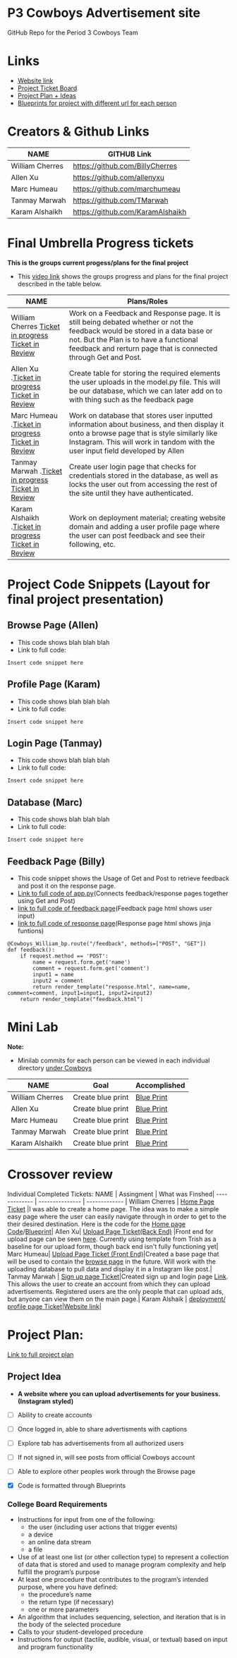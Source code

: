 # P3 Cowboys Advertisement site
GitHub Repo for the Period 3 Cowboys Team
# Links
- [Website link](http://p3cowboys.pentahex.xyz:8080/)
- [Project Ticket Board](https://github.com/TMarwah/P3Cowboys/projects/1)
- [Project Plan + Ideas](https://docs.google.com/document/d/1NUglOHAQ0yPWXlH5ESuNnhjRK4Zx0Qv2SCLvOVtnDrY/edit?usp=sharing)
- [Blueprints for project with different url for each person](https://github.com/TMarwah/P3Cowboys/blob/2171223a6bce49fae78ed343d555b93a0db4597a/app/app.py#L16-L20)
# Creators & Github Links
NAME             | GITHUB Link |
-------------    | --------------- |
William Cherres  | https://github.com/BillyCherres  |
Allen Xu| https://github.com/allenyxu | 
Marc Humeau| https://github.com/marchumeau|
Tanmay Marwah  | https://github.com/TMarwah |
Karam Alshaikh |https://github.com/KaramAlshaikh |

# Final Umbrella Progress tickets
**This is the groups current progess/plans for the final project**
- This [video link](https://www.youtube.com/watch?v=SjYZ88i40iQ&ab_channel=Purplebears) shows the groups progress and plans for the final project described in the table below.

NAME             | Plans/Roles |
-------------    | --------------- |
William Cherres [Ticket in progress](https://github.com/TMarwah/P3Cowboys/issues/38) [Ticket in Review](https://github.com/TMarwah/P3Cowboys/issues/13)| Work on a Feedback and Response page. It is still being debated whether or not the feedback would be stored in a data base or not. But the Plan is to have a functional feedback and rerturn page that is connected through Get and Post.|
Allen Xu        .[Ticket in progress](https://github.com/TMarwah/P3Cowboys/issues/40) [Ticket in Review](https://github.com/TMarwah/P3Cowboys/issues/37)| Create table for storing the required elements the user uploads in the model.py file. This will be our database, which we can later add on to with thing such as the feedback page | 
Marc Humeau     .[Ticket in progress](https://github.com/TMarwah/P3Cowboys/issues/15) [Ticket in Review](https://github.com/TMarwah/P3Cowboys/issues/15)| Work on database that stores user inputted information about business, and then display it onto a browse page that is style similarly like Instagram. This will work in tandom with the user input field developed by Allen|
Tanmay Marwah  .[Ticket in progress](https://github.com/TMarwah/P3Cowboys/issues/9) [Ticket in Review]()| Create user login page that checks for credentials stored in the database, as well as locks the user out from accessing the rest of the site until they have authenticated.  |
Karam Alshaikh .[Ticket in progress](https://github.com/TMarwah/P3Cowboys/issues/28) [Ticket in Review](https://github.com/TMarwah/P3Cowboys/issues/27)| Work on deployment material; creating website domain and adding a user profile page where the user can post feedback and see their following, etc. | 

# Project Code Snippets (Layout for final project presentation)
## Browse Page (Allen)
- This code shows blah blah blah
- Link to full code: 
```
Insert code snippet here
```
## Profile Page (Karam)
- This code shows blah blah blah
- Link to full code: 
```
Insert code snippet here
```
## Login Page (Tanmay)
- This code shows blah blah blah
- Link to full code: 
```
Insert code snippet here
```
## Database (Marc)
- This code shows blah blah blah
- Link to full code: 
```
Insert code snippet here
```
## Feedback Page (Billy)
- This code snippet shows the Usage of Get and Post to retrieve feedback and post it on the response page.
- [Link to full code of app.py](https://github.com/TMarwah/P3Cowboys/blob/19fdd8cef62f8a8a662cf7a78a3730db92d346da/Cowboys/William/app.py#L1-L75)(Connects feedback/response pages together using Get and Post)
- [link to full code of feedback page](https://github.com/TMarwah/P3Cowboys/blob/7805f62499a5afa35aff51be5356c4b1cb0f3f20/Cowboys/William/templates/feedback.html#L1-L61)(Feedback page html shows user input)
- [link to full code of response page](https://github.com/TMarwah/P3Cowboys/blob/7805f62499a5afa35aff51be5356c4b1cb0f3f20/Cowboys/William/templates/response.html#L1-L152)(Response page html shows jinja funtions)
```
@Cowboys_William_bp.route("/feedback", methods=["POST", "GET"])
def feedback():
    if request.method == 'POST':
        name = request.form.get('name')
        comment = request.form.get('comment')
        input1 = name
        input2 = comment
        return render_template("response.html", name=name, comment=comment, input1=input1, input2=input2)
    return render_template("feedback.html")
```

# Mini Lab

**Note:**
- Minilab commits for each person can be viewed in each individual directory [under Cowboys](https://github.com/TMarwah/P3Cowboys/tree/main/Cowboys)

NAME             | Goal |   Accomplished |
-------------    | --------------- | --------------- |
William Cherres |  Create blue print |[Blue Print](https://github.com/TMarwah/P3Cowboys/tree/main/Cowboys/William)|
Allen Xu|  Create blue print| [Blue Print](https://github.com/TMarwah/P3Cowboys/blob/main/Cowboys/Allen/allenminilab.py)|
Marc Humeau|Create blue print |[Blue Print](https://github.com/TMarwah/P3Cowboys/blob/main/Cowboys/Marc/marcminilab.py)|
Tanmay Marwah  | Create blue print |[Blue Print](https://github.com/TMarwah/P3Cowboys/blob/main/Cowboys/Tanmay/tanmayminilab.py)|
Karam Alshaikh |Create blue print |[Blue Print](https://github.com/TMarwah/P3Cowboys/blob/main/Cowboys/Karam/karamminilab.py)|

# Crossover review
Individual Completed Tickets:
NAME             | Assingment | What was Finshed|
-------------    | --------------- | ------------- |
William Cherres |  [Home Page Ticket](https://github.com/TMarwah/P3Cowboys/projects/1#card-57480117) |I was able to create a home page. The idea was to make a simple easy page where the user can easily navigate through in order to get to the their desired destination. Here is the code for the [Home page Code](https://github.com/TMarwah/P3Cowboys/blob/5ec57777451284357de9c705b95008fdec0bacc1/app/templates/homepage.html#L1-L35)/[Blueprint](https://github.com/TMarwah/P3Cowboys/blob/6d19643be35fa7d889aedd4e8a080f27314306f8/Cowboys/William/app.py#L1-L10)|
Allen Xu| [Upload Page Ticket(Back End)](https://github.com/TMarwah/P3Cowboys/blob/5a36755e97b8ec6538fe84390580bed753aa9c89/Cowboys/Allen/templates/upload.html#L157-L185) |Front end for upload page can be seen [here](https://github.com/TMarwah/P3Cowboys/blob/c8e9c343fb768c091edd3bf91ee3eb6367120cc9/y2021/tri1/upload.html#L157-L190). Currently using template from Trish as a baseline for our upload form, though back end isn't fully functioning yet|
Marc Humeau| [Upload Page Ticket (Front End)](https://github.com/TMarwah/P3Cowboys/projects/1#card-57452895)|Created a base page that will be used to contain the [browse page](https://github.com/TMarwah/P3Cowboys/blob/1fe9f1baac450d288e187b750c9f2189ed094a49/Cowboys/Allen/templates/upload.html#L1-L185) in the future. Will work with the uploading database to pull data and display it in a Instagram like post.|
Tanmay Marwah  | [Sign up page Ticket](https://github.com/TMarwah/P3Cowboys/projects/1#card-57452127)|Created sign up and login page [Link](https://github.com/TMarwah/P3Cowboys/blob/main/Cowboys/Tanmay/templates/login.html). This allows the user to create an account from which they can upload advertisements. Registered users are the only people that can upload ads, but anyone can view them on the main page.|
Karam Alshaik | [deployment/ profile page Ticket](https://github.com/TMarwah/P3Cowboys/projects/1#card-57713701)|[Website link](http://p3cowboys.pentahex.xyz:8080/)|

# Project Plan:
[Link to full project plan](https://docs.google.com/document/d/1NUglOHAQ0yPWXlH5ESuNnhjRK4Zx0Qv2SCLvOVtnDrY/edit?usp=sharing)
## Project Idea
- **A website where you can upload advertisements for your business. (Instagram styled)**
- [ ] Ability to create accounts
- [ ] Once logged in, able to share advertisments with captions
- [ ] Explore tab has advertisements from all authorized users
- [ ] If not signed in, will see posts from official Cowboys account
- [ ] Able to explore other peoples work through the Browse page
- [x] Code is formatted through Blueprints
 


### College Board Requirements
- Instructions for input from one of the following:
  - the user (including user actions that trigger events)
  - a device
  - an online data stream
  - a file
- Use of at least one list (or other collection type) to represent a collection of
data that is stored and used to manage program complexity and help fulfill
the program’s purpose
- At least one procedure that contributes to the program’s intended purpose,
where you have defined:
  - the procedure’s name
  - the return type (if necessary)
  - one or more parameters
- An algorithm that includes sequencing, selection, and iteration that is in the
body of the selected procedure
- Calls to your student-developed procedure
- Instructions for output (tactile, audible, visual, or textual) based on input and
program functionality
